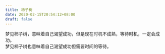 ```yaml
---
title: 柿子树
date: 2020-02-15T20:54:12+08:00
draft: false
---
```


梦见柿子树，意味着自己渴望成功，但是现在时机不成熟，等待时机，一定会成功。<br>
梦见柿子树也意味着自己渴望成功但需要时间的等待。<br>
